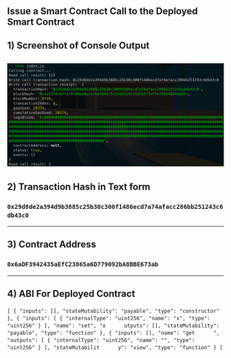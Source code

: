 Issue a Smart Contract Call to the Deployed Smart Contract
---
## 1) Screenshot of Console Output
![](./TransactionOutput.png)
---
## 2) Transaction Hash in Text form
### `0x29d8de2a394d9b3885c25b30c300f1486ecd7a74afacc286bb251243c6db43c0`
---
## 3) Contract Address
### `0x6aDF3942435aEfC23865a6D779092bA8BBE673ab`
---
## 4) ABI For Deployed Contract
`
[
  {
    "inputs": [],
    "stateMutability": "payable",
    "type": "constructor"
  },
  {
    "inputs": [
      {
        "internalType": "uint256",
        "name": "x",
        "type": "uint256"
      }
    ],
    "name": "set",
    "o      utputs": [],
    "stateMutability": "payable",
    "type": "function"
  },
  {
    "inputs": [],
    "name": "get      ",
    "outputs": [
      {
        "internalType": "uint256",
        "name": "",
        "type": "uint256"
      }
    ],
    "stateMutabilit      y": "view",
    "type": "function"
  }
]
`
